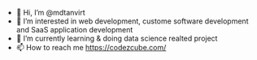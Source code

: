 - 👋 Hi, I’m @mdtanvirt
- 👀 I’m interested in web development, custome software development and SaaS application development
- 🌱 I’m currently learning & doing data science realted project
- 📫 How to reach me https://codezcube.com/

<!---
mdtanvirt/mdtanvirt is a ✨ special ✨ repository because its `README.md` (this file) appears on your GitHub profile.
You can click the Preview link to take a look at your changes.
--->
